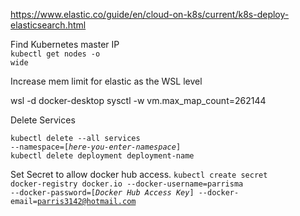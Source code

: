 https://www.elastic.co/guide/en/cloud-on-k8s/current/k8s-deploy-elasticsearch.html

Find Kubernetes master IP
<br>
<code>kubectl get nodes -o wide</code>

Increase mem limit for elastic as the WSL level

wsl -d docker-desktop
sysctl -w vm.max_map_count=262144

Delete Services

<code>kubectl delete --all services --namespace=[*here-you-enter-namespace*]</code>
<br>
<code>kubectl delete deployment deployment-name</code>


Set Secret to allow docker hub access.
<code>kubectl create secret docker-registry docker.io --docker-username=parrisma --docker-password=[*Docker Hub Access Key*] --docker-email=parris3142@hotmail.com</code>